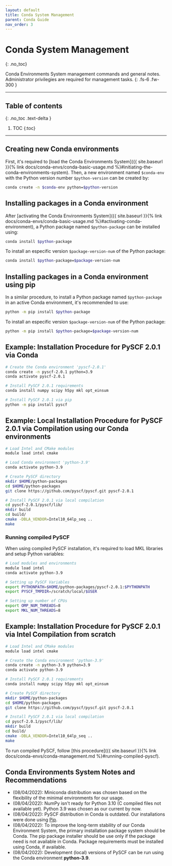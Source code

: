 ```yaml
---
layout: default
title: Conda System Management
parent: Conda Guide
nav_order: 3
---
```


# Conda System Management
{: .no_toc}

Conda Environments System management commands and general notes. Administrator privilegies are required for management tasks.
{: .fs-6 .fw-300 }

---
## Table of contents
{: .no_toc .text-delta }

1. TOC
{:toc}

---

## Creating new Conda environments
First, it's required to [load the Conda Environments System]({{ site.baseurl }}{% link docs/conda-envs/conda-basic-usage.md %}#initiating-the-conda-environments-system). Then, a new environment named `$conda-env` with the Python version number `$python-version` can be created by:
```bash
conda create -n $conda-env python=$python-version
```

## Installing packages in a Conda environment
After [activating the Conda Environments System]({{ site.baseurl }}{% link docs/conda-envs/conda-basic-usage.md %}#activating-conda-environment), a Python package named `$python-package` can be installed using:
```bash
conda install $python-package
```

To install an especific version `$package-version-num` of the Python package:
```bash
conda install $python-package=$package-version-num
```

## Installing packages in a Conda environment using pip
In a similar procedure, to install a Python package named `$python-package` in an active Conda environment, it's recommended to use:
```bash
python -m pip install $python-package
```

To install an especific version `$package-version-num` of the Python package:
```bash
python -m pip install $python-package=$package-version-num
```

## Example: Installation Procedure for PySCF 2.0.1 via Conda
```bash
# Create the Conda environment 'pyscf-2.0.1'
conda create -n pyscf-2.0.1 python=3.9
conda activate pyscf-2.0.1

# Install PySCF 2.0.1 requirements
conda install numpy scipy h5py mkl opt_einsum

# Install PySCF 2.0.1 via pip
python -m pip install pyscf
```

## Example: Local Installation Procedure for PySCF 2.0.1 via Compilation using our Conda environments
```bash
# Load Intel and CMake modules
module load intel cmake

# Load Conda environment 'python-3.9'
conda activate python-3.9

# Create PySCF directory
mkdir $HOME/python-packages
cd $HOME/python-packages
git clone https://github.com/pyscf/pyscf.git pyscf-2.0.1

# Install PySCF 2.0.1 via local compilation
cd pyscf-2.0.1/pyscf/lib/
mkdir build
cd build/
cmake -DBLA_VENDOR=Intel10_64lp_seq ..
make
```

### Running compiled PySCF
When using compiled PySCF installation, it's required to load MKL libraries and setup Python variables:
```bash
# Load modules and environments
module load intel
conda activate python-3.9

# Setting up PySCF Variables
export PYTHONPATH=$HOME/python-packages/pyscf-2.0.1:$PYTHONPATH
export PYSCF_TMPDIR=/scratch/local/$USER

# Setting up number of CPUs
export OMP_NUM_THREADS=8
export MKL_NUM_THREADS=8
```

## Example: Installation Procedure for PySCF 2.0.1 via Intel Compilation from scratch
```bash
# Load Intel and CMake modules
module load intel cmake

# Create the Conda environment 'python-3.9'
conda create -n python-3.9 python=3.9
conda activate python-3.9

# Install PySCF 2.0.1 requirements
conda install numpy scipy h5py mkl opt_einsum

# Create PySCF directory
mkdir $HOME/python-packages
cd $HOME/python-packages
git clone https://github.com/pyscf/pyscf.git pyscf-2.0.1

# Install PySCF 2.0.1 via local compilation
cd pyscf-2.0.1/pyscf/lib/
mkdir build
cd build/
cmake -DBLA_VENDOR=Intel10_64lp_seq ..
make
```
To run compiled PySCF, follow [this procedure]({{ site.baseurl }}{% link docs/conda-envs/conda-management.md %}#running-compiled-pyscf).

## Conda Environments System Notes and Recommendations

- (08/04/2022): Miniconda distribution was chosen based on the flexibility of the minimal environments for our usage.
- (08/04/2022): NumPy isn't ready for Python 3.10 (C compiled files not available yet). Python 3.9 was chosen as our current by now.
- (08/04/2022): PySCF distribution in Conda is outdated. Our installations were done using [Pip](https://pyscf.org/install.html#installation-with-pip).
- (08/04/2022): To improve the long-term stability of our Conda Environment System, the primary installation package system should be Conda. The pip package installer should be use only if the package need is not available in Conda. Package requirements must be installed using Conda, if available.
- (08/04/2022): Development (local) versions of PySCF can be run using the Conda environment **python-3.9**.